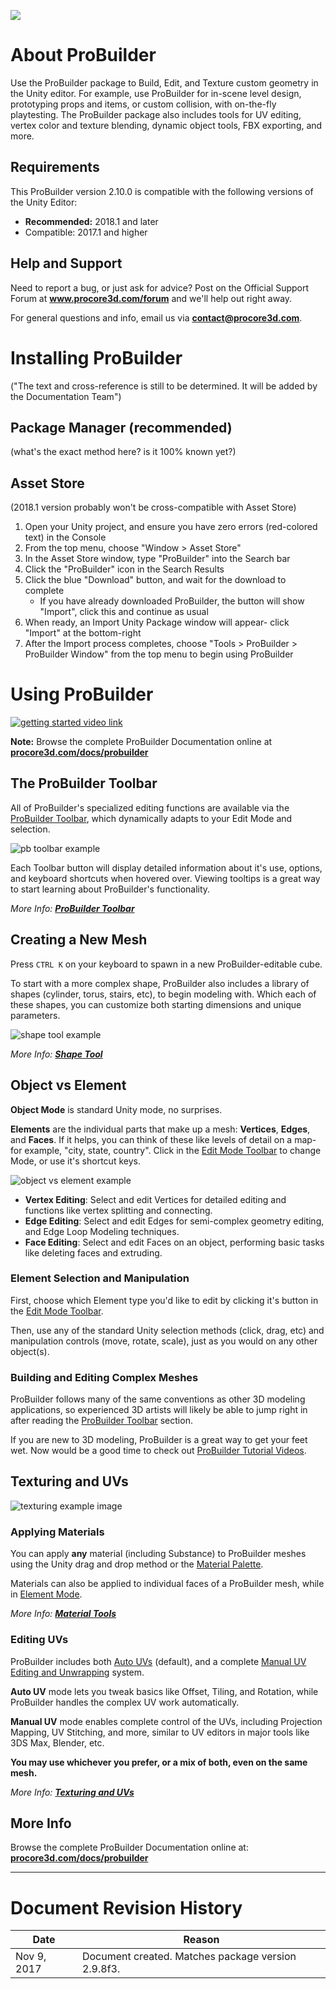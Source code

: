 ![](images/ProBuilder_Logo_Flat_256.png)

# About ProBuilder

Use the ProBuilder package to Build, Edit, and Texture custom geometry in the Unity editor. For example, use ProBuilder for in-scene level design, prototyping props and items, or custom collision, with on-the-fly playtesting. The ProBuilder package also includes tools for UV editing, vertex color and texture blending, dynamic object tools, FBX exporting, and more.

## Requirements

This ProBuilder version 2.10.0 is compatible with the following versions of the Unity Editor:

* **Recommended:** 2018.1 and later
* Compatible: 2017.1 and higher

## Help and Support

Need to report a bug, or just ask for advice? Post on the Official Support Forum at **www.procore3d.com/forum** and we'll help out right away.

For general questions and info, email us via **contact@procore3d.com**.

# Installing ProBuilder

("The text and cross-reference is still to be determined. It will be added by the Documentation Team")

## Package Manager (recommended)

(what's the exact method here? is it 100% known yet?)

## Asset Store

(2018.1 version probably won't be cross-compatible with Asset Store)

1. Open your Unity project, and ensure you have zero errors (red-colored text) in the Console
2. From the top menu, choose "Window > Asset Store"
3. In the Asset Store window, type "ProBuilder" into the Search bar
4. Click the "ProBuilder" icon in the Search Results
5. Click the blue "Download" button, and wait for the download to complete
	* If you have already downloaded ProBuilder, the button will show "Import", click this and continue as usual
6. When ready, an Import Unity Package window will appear- click "Import" at the bottom-right
7. After the Import process completes, choose "Tools > ProBuilder > ProBuilder Window" from the top menu to begin using ProBuilder

# Using ProBuilder

[![getting started video link](images/VidLink_GettingStarted_Slim.png)](https://www.youtube.com/watch?v=Ta3HkV_qHTc])

**Note:** Browse the complete ProBuilder Documentation online at [**procore3d.com/docs/probuilder**](www.procore3d.com/docs/probuilder)

## The ProBuilder Toolbar

All of ProBuilder's specialized editing functions are available via the [ProBuilder Toolbar](http://procore3d.github.io/probuilder2/toolbar/overview-toolbar), which dynamically adapts to your Edit Mode and selection.

![pb toolbar example](images/toolbar_example.png)

Each Toolbar button will display detailed information about it's use, options, and keyboard shortcuts when hovered over. Viewing tooltips is a great way to start learning about ProBuilder's functionality.

*More Info: [**ProBuilder Toolbar**](http://procore3d.github.io/probuilder2/toolbar/overview-toolbar)*

## Creating a New Mesh

Press `CTRL K` on your keyboard to spawn in a new ProBuilder-editable cube.

To start with a more complex shape, ProBuilder also includes a library of shapes (cylinder, torus, stairs, etc), to begin modeling with. Which each of these shapes, you can customize both starting dimensions and unique parameters.

![shape tool example](images/Example_ShapeToolsWithCurvedStair.png)

*More Info: [**Shape Tool**](http://procore3d.github.io/probuilder2/toolbar/tool-panels/#shape-tool)*

## Object vs Element

**Object Mode** is standard Unity mode, no surprises.

**Elements** are the individual parts that make up a mesh: **Vertices**, **Edges**, and **Faces**. If it helps, you can think of these like levels of detail on a map- for example, "city, state, country". Click in the [Edit Mode Toolbar](http://procore3d.github.io/probuilder2/toolbar/overview-toolbar/#edit-mode-toolbar) to change Mode, or use it's shortcut keys.

![object vs element example](images/ExampleImage_ObjectAndElementEditingModes.png)

* **Vertex Editing**: Select and edit Vertices for detailed editing and functions like vertex splitting and connecting.
* **Edge Editing**: Select and edit Edges for semi-complex geometry editing, and Edge Loop Modeling techniques.
* **Face Editing**: Select and edit Faces on an object, performing basic tasks like deleting faces and extruding.

### Element Selection and Manipulation

First, choose which Element type you'd like to edit by clicking it's button in the [Edit Mode Toolbar](http://procore3d.github.io/probuilder2/toolbar/overview-toolbar/#edit-mode-toolbar).

Then, use any of the standard Unity selection methods (click, drag, etc) and manipulation controls (move, rotate, scale), just as you would on any other object(s).

### Building and Editing Complex Meshes

ProBuilder follows many of the same conventions as other 3D modeling applications, so experienced 3D artists will likely be able to jump right in after reading the [ProBuilder Toolbar](http://procore3d.github.io/probuilder2/toolbar/overview-toolbar) section.

If you are new to 3D modeling, ProBuilder is a great way to get your feet wet.  Now would be a good time to check out [ProBuilder Tutorial Videos](https://www.procore3d.com/videos).

## Texturing and UVs

![texturing example image](images/Example_MaterialsOnLevel.png)

### Applying Materials

You can apply **any** material (including Substance) to ProBuilder meshes using the Unity drag and drop method or the [Material Palette](http://procore3d.github.io/probuilder2/toolbar/tool-panels/#material-tools).

Materials can also be applied to individual faces of a ProBuilder mesh, while in [Element Mode](http://procore3d.github.io/probuilder2/toolbar/overview-toolbar/#edit-mode-toolbar).

*More Info: [**Material Tools**](http://procore3d.github.io/probuilder2/toolbar/tool-panels/#material-tools)*

### Editing UVs

ProBuilder includes both [Auto UVs](http://procore3d.github.io/probuilder2/texturing/auto-uvs-actions) (default), and a complete [Manual UV Editing and Unwrapping](http://procore3d.github.io/probuilder2/texturing/manual-uvs-actions) system.

**Auto UV** mode lets you tweak basics like Offset, Tiling, and Rotation, while ProBuilder handles the complex UV work automatically.

**Manual UV** mode enables complete control of the UVs, including Projection Mapping, UV Stitching, and more, similar to UV editors in major tools like 3DS Max, Blender, etc.

**You may use whichever you prefer, or a mix of both, even on the same mesh.**

*More Info: [**Texturing and UVs**](http://procore3d.github.io/probuilder2/texturing/overview-texture-mapping)*

## More Info

Browse the complete ProBuilder Documentation online at: [**procore3d.com/docs/probuilder**](www.procore3d.com/docs/probuilder)

---

# Document Revision History

|Date|Reason|
|---|---|
|Nov 9, 2017|Document created. Matches package version 2.9.8f3.|


